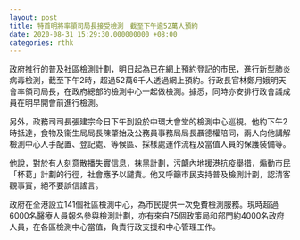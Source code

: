 ```yaml
---
layout: post
title: 特首明將率領司局長接受檢測　截至下午逾52萬人預約
date: 2020-08-31 15:29:30.000000000 +08:00
categories: rthk
---
```


政府推行的普及社區檢測計劃，明日起為已在網上預約登記的市民，進行新型肺炎病毒檢測，截至下午2時，超過52萬6千人透過網上預約。行政長官林鄭月娥明天會率領司局長，在政府總部的檢測中心一起做檢測。據悉，同時亦安排行政會議成員在明早開會前進行檢測。

另外，政務司司長張建宗今日下午到設於中環大會堂的檢測中心巡視。他約下午2時抵達，食物及衞生局局長陳肇始及公務員事務局局長聶德權陪同，兩人向他講解檢測中心人手配置、登記處、等候區、採樣處運作流程及當值人員的保護裝備等。

他說，對於有人刻意散播失實信息，抹黑計劃，污衊內地援港抗疫舉措，煽動市民「杯葛」計劃的行徑，社會應予以譴責。他又呼籲市民支持普及檢測計劃，認清客觀事實，絕不要誤信謠言。

政府在全港設立141個社區檢測中心，為市民提供一次免費檢測服務。現時超過6000名醫療人員報名參與檢測計劃，亦有來自75個政策局和部門約4000名政府人員，在各區檢測中心當值，負責行政支援和中心管理工作。
